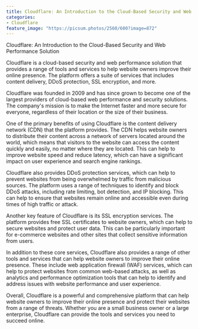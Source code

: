 ```yaml
---
title: Cloudflare: An Introduction to the Cloud-Based Security and Web Performance Solution
categories:
- Cloudflare
feature_image: "https://picsum.photos/2560/600?image=872"
---
```


Cloudflare: An Introduction to the Cloud-Based Security and Web Performance Solution

Cloudflare is a cloud-based security and web performance solution that provides a range of tools and services to help website owners improve their online presence. The platform offers a suite of services that includes content delivery, DDoS protection, SSL encryption, and more.

Cloudflare was founded in 2009 and has since grown to become one of the largest providers of cloud-based web performance and security solutions. The company's mission is to make the Internet faster and more secure for everyone, regardless of their location or the size of their business.

One of the primary benefits of using Cloudflare is the content delivery network (CDN) that the platform provides. The CDN helps website owners to distribute their content across a network of servers located around the world, which means that visitors to the website can access the content quickly and easily, no matter where they are located. This can help to improve website speed and reduce latency, which can have a significant impact on user experience and search engine rankings.

Cloudflare also provides DDoS protection services, which can help to prevent websites from being overwhelmed by traffic from malicious sources. The platform uses a range of techniques to identify and block DDoS attacks, including rate limiting, bot detection, and IP blocking. This can help to ensure that websites remain online and accessible even during times of high traffic or attack.

Another key feature of Cloudflare is its SSL encryption services. The platform provides free SSL certificates to website owners, which can help to secure websites and protect user data. This can be particularly important for e-commerce websites and other sites that collect sensitive information from users.

In addition to these core services, Cloudflare also provides a range of other tools and services that can help website owners to improve their online presence. These include web application firewall (WAF) services, which can help to protect websites from common web-based attacks, as well as analytics and performance optimization tools that can help to identify and address issues with website performance and user experience.

Overall, Cloudflare is a powerful and comprehensive platform that can help website owners to improve their online presence and protect their websites from a range of threats. Whether you are a small business owner or a large enterprise, Cloudflare can provide the tools and services you need to succeed online.

<!-- more -->
